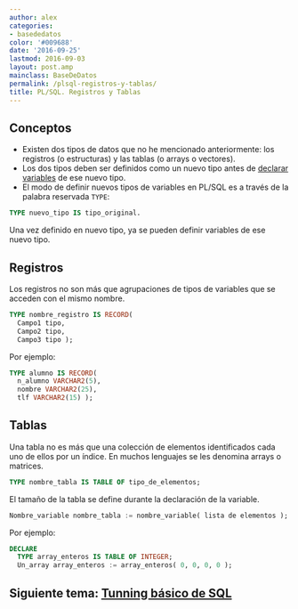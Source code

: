 ```yaml
---
author: alex
categories:
- basededatos
color: '#009688'
date: '2016-09-25'
lastmod: 2016-09-03
layout: post.amp
mainclass: BaseDeDatos
permalink: /plsql-registros-y-tablas/
title: PL/SQL. Registros y Tablas
---
```


## Conceptos

- Existen dos tipos de datos que no he mencionado anteriormente: los registros (o estructuras) y las tablas (o arrays o vectores).
- Los dos tipos deben ser definidos como un nuevo tipo antes de [declarar variables][1] de ese nuevo tipo.
- El modo de definir nuevos tipos de variables en PL/SQL es a través de la palabra reservada `TYPE`:

<!--more--><!--ad-->

```sql
TYPE nuevo_tipo IS tipo_original.
```

Una vez definido en nuevo tipo, ya se pueden definir variables de ese nuevo tipo.

## Registros

Los registros no son más que agrupaciones de tipos de variables que se acceden con el mismo nombre.

```sql
TYPE nombre_registro IS RECORD(
  Campo1 tipo,
  Campo2 tipo,
  Campo3 tipo );
```

Por ejemplo:

```sql
TYPE alumno IS RECORD(
  n_alumno VARCHAR2(5),
  nombre VARCHAR2(25),
  tlf VARCHAR2(15) );
```

## Tablas

Una tabla no es más que una colección de elementos identificados cada uno de ellos por un índice. En muchos lenguajes se les denomina arrays o matrices.

```sql
TYPE nombre_tabla IS TABLE OF tipo_de_elementos;
```

El tamaño de la tabla se define durante la declaración de la variable.

```sql
Nombre_variable nombre_tabla := nombre_variable( lista de elementos );
```

Por ejemplo:

```sql
DECLARE
  TYPE array_enteros IS TABLE OF INTEGER;
  Un_array array_enteros := array_enteros( 0, 0, 0, 0 );
```

## Siguiente tema: [Tunning básico de SQL][2]

 [1]: https://elbauldelprogramador.com/plsql-declaracion-de-variables/
 [2]: https://elbauldelprogramador.com/tunning-basico-de-sql/